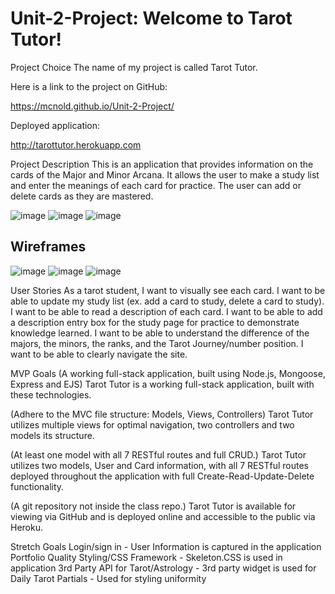 # Unit-2-Project: Welcome to Tarot Tutor!
Project Choice
The name of my project is called Tarot Tutor.

Here is a link to the project on GitHub:

https://mcnold.github.io/Unit-2-Project/

Deployed application:

http://tarottutor.herokuapp.com

Project Description
This is an application that provides information on the cards of the Major and Minor Arcana. It allows the user to make a study list and enter the meanings of each card for practice. The user can add or delete cards as they are mastered.

![image](https://media.git.generalassemb.ly/user/36412/files/10155100-1b0d-11ec-89f3-06029fc88a6e)
![image](https://media.git.generalassemb.ly/user/36412/files/26bba800-1b0d-11ec-84ed-de661a037a56)
![image](https://media.git.generalassemb.ly/user/36412/files/31763d00-1b0d-11ec-9d12-beb2dbd84ebc)


## Wireframes
![image](https://media.git.generalassemb.ly/user/36412/files/8ca82f80-1b0d-11ec-9663-105d80f065fb)
![image](https://media.git.generalassemb.ly/user/36412/files/93cf3d80-1b0d-11ec-8f3b-6311029bffa0)
![image](https://media.git.generalassemb.ly/user/36412/files/e7418b80-1b0d-11ec-9f62-69520b571305)

User Stories
As a tarot student, I want to visually see each card. I want to be able to update my study list (ex. add a card to study, delete a card to study). I want to be able to read a description of each card. I want to be able to add a description entry box for the study page for practice to demonstrate knowledge learned. I want to be able to understand the difference of the majors, the minors, the ranks, and the Tarot Journey/number position. I want to be able to clearly navigate the site.

MVP Goals
(A working full-stack application, built using Node.js, Mongoose, Express and EJS)
Tarot Tutor is a working full-stack application, built with these technologies.

(Adhere to the MVC file structure: Models, Views, Controllers)
Tarot Tutor utilizes multiple views for optimal navigation, two controllers and two models its structure.

(At least one model with all 7 RESTful routes and full CRUD.)
Tarot Tutor utilizes two models, User and Card information, with all 7 RESTful routes deployed throughout the application with full Create-Read-Update-Delete functionality.

(A git repository not inside the class repo.)
Tarot Tutor is available for viewing via GitHub and is deployed online and accessible to the public via Heroku.


Stretch Goals
Login/sign in - User Information is captured in the application
Portfolio Quality Styling/CSS Framework - Skeleton.CSS is used in application
3rd Party API for Tarot/Astrology - 3rd party widget is used for Daily Tarot
Partials - Used for styling uniformity